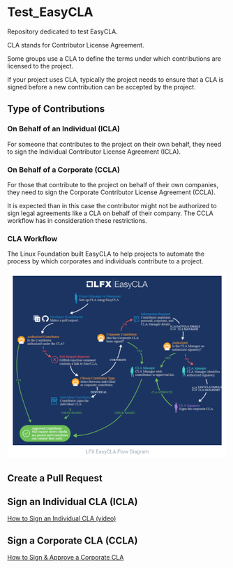 # Test_EasyCLA
Repository dedicated to test EasyCLA.

CLA stands for Contributor License Agreement.

Some groups use a CLA to define the terms under which contributions are licensed to the project.

If your project uses CLA, typically the project needs to ensure that a CLA is signed before a new contribution can be accepted by the project.

## Type of Contributions
### On Behalf of an Individual (ICLA)
For someone that contributes to the project on their own behalf, they need to sign the Individual Contributor License Agreement (ICLA).
### On Behalf of a Corporate (CCLA)
For those that contribute to the project on behalf of their own companies, they need to sign the Corporate Contributor License Agreement (CCLA).

It is expected than in this case the contributor might not be authorized to sign legal agreements like a CLA on behalf of their company. The CCLA workflow has in consideration these restrictions.

### CLA Workflow
The Linux Foundation built EasyCLA to help projects to automate the process by which corporates and individuals contribute to a project.

![Alt Image](images/EasyCLA-workflow.png)

## Create a Pull Request

## Sign an Individual CLA (ICLA)
[How to Sign an Individual CLA (video)](https://lfx.linuxfoundation.org/wp-content/uploads/2021/03/EasyCLA_ICLA-Workflow_v2.mp4)

## Sign a Corporate CLA (CCLA)
[How to Sign & Approve a Corporate CLA](https://lfx.linuxfoundation.org/wp-content/uploads/2021/03/LFX-EasyCLA-_Corporate-Contrutor-Workflow_v2-2.mp4)